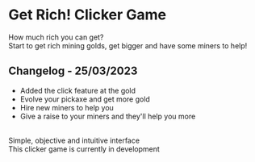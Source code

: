 ﻿# Get Rich! Clicker Game
How much rich you can get?
<br>
Start to get rich mining golds, get bigger and have some miners to help!
<br>
## Changelog - 25/03/2023
* Added the click feature at the gold
* Evolve your pickaxe and get more gold
* Hire new miners to help you
* Give a raise to your miners and they'll help you more
<br>
Simple, objective and intuitive interface
<br>
This clicker game is currently in development
